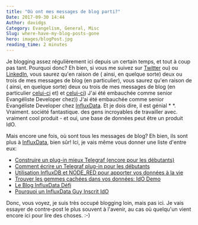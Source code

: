 ```yaml
---
title: "Où ont mes messages de blog parti?"
Date: 2017-09-30 14:44
Author: davidgs
Category: Evangelism, General, Misc
Slug: where-have-my-blog-posts-gone
hero: images/blogPost.jpg
reading_time: 2 minutes
---
```


Je blogging assez régulièrement ici depuis un certain temps, et tout à coup pas tant. Pourquoi donc? Eh bien, si vous me suivez sur [Twitter](https://twitter.com/davidgsIoT) ou) ou [LinkedIn](https://linkedin.com/in/davidgsimmons), vous saurez qu'en raison de ( ainsi, en quelque sorte) deux ou trois de mes messages de blog (en particulier), vous saurez qu'en raison de ( ainsi, en quelque sorte) deux ou trois de mes messages de blog (en particulier [celui-ci](/posts/category/iot/iot-hardware/running-influxdb-on-an-artik-520/) et) et [celui-ci](/posts/category/iot/iot-hardware/influxdb-on-artik-520-redux/)) J'ai été embauchée comme senior Evangéliste Developer chez)) J'ai été embauchée comme senior Evangéliste Developer chez [InfluxData](https://influxdata.com). Et je dois dire, il est génial * *. Vraiment. société fantastique. des gens incroyables de travailler avec. vraiment cool produit - et oui, une base de données peut être un produit IdO.

Mais encore une fois, où sont tous les messages de blog? Eh bien, ils sont plus à [InfluxData](https://influxdata.com/blog), bien sûr! Ici, je vais même vous donner une liste d'entre eux:

- [Construire un plug-in mieux Telegraf (encore pour les débutants)](https://www.influxdata.com/blog/building-better-telegraf-plugin/)
- [Comment écrire un Telegraf plug-in pour les débutants](https://www.influxdata.com/blog/how-to-write-telegraf-plugin-beginners/)
- [Utilisation InfluxDB et NODE_RED pour apporter vos données à la vie](https://www.influxdata.com/blog/bring-your-data-to-life/)
- [Trouver les gemmes cachées dans vos données: IdO Demo](https://www.influxdata.com/blog/building-iot-time-series-demo/)
- [Le Blog InfluxData Défi](https://www.influxdata.com/blog/influxdata-blog-challenge/)
- [Pourquoi un InfluxData Guy Inscrit IdO](https://www.influxdata.com/blog/iot-guy-joined-influxdata/)

Donc, vous voyez, je suis très occupé blogging loin, mais pas ici. Je vais essayer de contre-post le plus souvent à l'avenir, au cas où quelqu'un vient encore ici pour lire des choses. :-)
